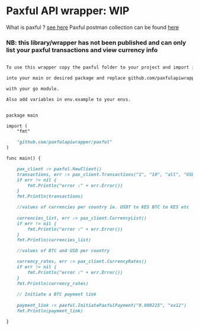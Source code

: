 
# Paxful API wrapper: WIP 

What is paxful ? [see here](https://paxful.com/support/en-us/articles/360008914373-What-is-Paxful-)
Paxful postman collection can be found [here](https://app.getpostman.com/run-collection/15197992-d216bdc0-6116-488b-a860-14a29d0cbf4f)
### NB: this library/wrapper has not been published and can only list your paxful transactions and view currency info

```markdown

To use this wrapper copy the paxful folder to your project and import it 

into your main or desired package and replace github.com/paxfulapiwrapper

with your go module. 

Also add variables in env.example to your envs.

```

```markdown

package main

import (
	"fmt"

	"github.com/paxfulapiwrapper/paxful"
)

func main() {

	pax_client := paxful.NewClient()
	transactions, err := pax_client.Transactions("1", "10", "all", "USDT")
	if err != nil {
		fmt.Println("error :" + err.Error())
	}
	fmt.Println(transactions)

	//values of currencies per country ie. USDT to KES BTC to KES etc 
	
	currencies_list, err := pax_client.CurrencyList()
	if err != nil {
		fmt.Println("error :" + err.Error())
	}
	fmt.Println(currencies_list)

	//values of BTC and USD per country 

	currency_rates, err := pax_client.CurrencyRates()
	if err != nil {
		fmt.Println("error :" + err.Error())
	}
	fmt.Println(currency_rates)
	
	// Initiate a BTC payment link
	
	payment_link := paxful.InitiatePaxfulPayment("0.000225", "xx12")
	fmt.Println(payment_link)

}
```
